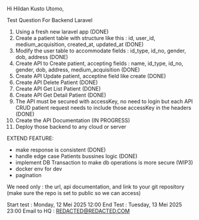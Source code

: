 Hi Hildan Kusto Utomo,

Test Question For Backend Laravel

1. Using a fresh new laravel app (DONE)
2. Create a patient table with structure like this : id, user_id, medium_acquisition, created_at, updated_at (DONE)
3. Modify the user table to accommodate fields : id_type, id_no, gender, dob, address (DONE)
4. Create API to Create patient, accepting fields : name, id_type, id_no, gender, dob, address, medium_acquisition (DONE)
5. Create API Update patient, acceptine field like create  (DONE)
6. Create API Delete Patient (DONE)
7. Create API Get List Patient (DONE)
8. Create API Get Detail Patient (DONE)
9. The API must be secured with accessKey, no need to login but each API CRUD patient request needs to include those accessKey in the headers (DONE)
11. Create the API Documentation (IN PROGRESS)
10. Deploy those backend to any cloud or server

EXTEND FEATURE:
- make response is consistent (DONE)
- handle edge case Patients bussines logic (DONE)
- implement DB Transaction to make db operations is more secure (WIP3)
- docker env for dev
- pagination

We need only : the url, api documentation, and link to your git repository (make sure the repo is set to public so we can access)

Start test : Monday, 12 Mei 2025 12:00
End Test : Tuesday, 13 Mei 2025 23:00
Email to HQ : REDACTED@REDACTED.COM